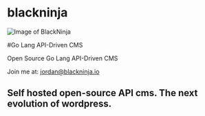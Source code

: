 # blackninja
![Image of BlackNinja](https://lh3.ggpht.com/2FncY_wUnlxNOgUVt7jPGSsv7A1BARb9q0bX8QoKKKv7USebeG5220g04ZV5Ousbxqle=w300)

#Go Lang API-Driven CMS

Open Source Go Lang API-Driven CMS

Join me at: jordan@blackninja.io


## Self hosted open-source API cms. The next evolution of wordpress.
